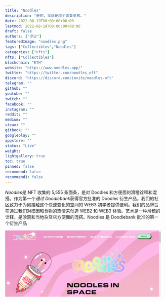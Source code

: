 ```yaml
---
title: "Noodles"
description: "是的，我就是那个面条男孩。"
date: 2022-08-19T00:00:00+08:00
lastmod: 2022-08-19T00:00:00+08:00
draft: false
authors: ["浮尘"]
featuredImage: "noodles.png"
tags: ["Collectibles","Noodles"]
categories: ["nfts"]
nfts: ["Collectibles"]
blockchain: "ETH"
website: "https://www.noodles.app/"
twitter: "https://twitter.com/noodles_nft"
discord: "https://discord.com/invite/noodles-nft"
telegram: ""
github: ""
youtube: ""
twitch: ""
facebook: ""
instagram: ""
reddit: ""
medium: ""
steam: ""
gitbook: ""
googleplay: ""
appstore: ""
status: "Live"
weight: 
lightgallery: true
toc: true
pinned: false
recommend: false
recommend1: false
---
```

*Noodles*是 NFT 收集的 5,555 条面条，是对 Doodles 和方便面的滑稽诠释和混搭。作为第一个*通过 Doodlebank*获得官方批准的 Doodles 衍生产品，我们的社区致力于为刚接触这个快速变化的空间的 WEB3 初学者提供便利。我们的品牌旨在通过我们对模因和食物的热情来创造 WEB2 和 WEB3 体验。艺术是一种滑稽的诠释，是涂鸦和当地杂货店方便面的混搭。Noodles 是 Doodlebank 批准的第一个衍生产品

![1](26145566312.png)